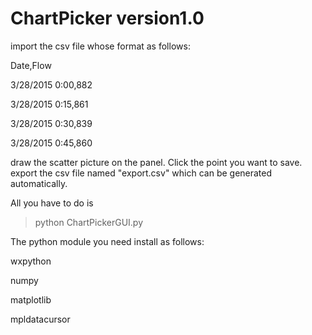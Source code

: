 # ChartPicker version1.0

import the csv file whose format as follows:

Date,Flow

3/28/2015 0:00,882

3/28/2015 0:15,861

3/28/2015 0:30,839

3/28/2015 0:45,860


draw the scatter picture on the panel.
Click the point you want to save.
export the csv file named "export.csv" which can be generated automatically.

All you have to do is
> python ChartPickerGUI.py

The python module you need install as follows:

wxpython

numpy

matplotlib

mpldatacursor
